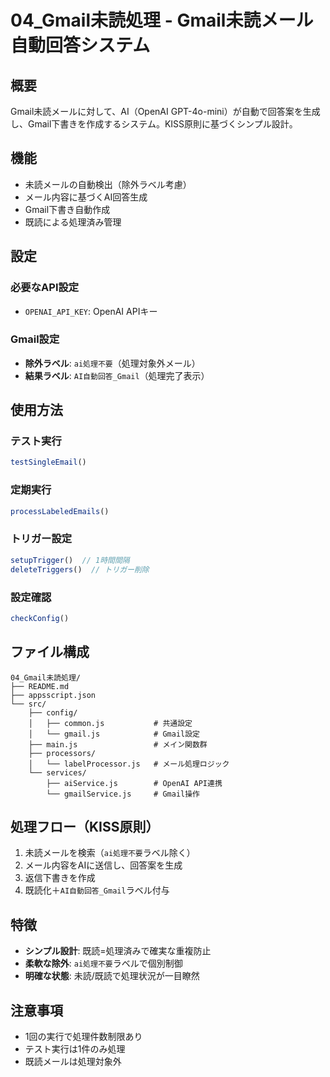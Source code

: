 # 04_Gmail未読処理 - Gmail未読メール自動回答システム

## 概要
Gmail未読メールに対して、AI（OpenAI GPT-4o-mini）が自動で回答案を生成し、Gmail下書きを作成するシステム。KISS原則に基づくシンプル設計。

## 機能
- 未読メールの自動検出（除外ラベル考慮）
- メール内容に基づくAI回答生成
- Gmail下書き自動作成
- 既読による処理済み管理

## 設定
### 必要なAPI設定
- `OPENAI_API_KEY`: OpenAI APIキー

### Gmail設定
- **除外ラベル**: `ai処理不要`（処理対象外メール）
- **結果ラベル**: `AI自動回答_Gmail`（処理完了表示）

## 使用方法
### テスト実行
```javascript
testSingleEmail()
```

### 定期実行
```javascript
processLabeledEmails()
```

### トリガー設定
```javascript
setupTrigger()  // 1時間間隔
deleteTriggers()  // トリガー削除
```

### 設定確認
```javascript
checkConfig()
```

## ファイル構成
```
04_Gmail未読処理/
├── README.md
├── appsscript.json
└── src/
    ├── config/
    │   ├── common.js           # 共通設定
    │   └── gmail.js            # Gmail設定
    ├── main.js                 # メイン関数群
    ├── processors/
    │   └── labelProcessor.js   # メール処理ロジック
    └── services/
        ├── aiService.js        # OpenAI API連携
        └── gmailService.js     # Gmail操作
```

## 処理フロー（KISS原則）
1. 未読メールを検索（`ai処理不要`ラベル除く）
2. メール内容をAIに送信し、回答案を生成
3. 返信下書きを作成
4. 既読化＋`AI自動回答_Gmail`ラベル付与

## 特徴
- **シンプル設計**: 既読=処理済みで確実な重複防止
- **柔軟な除外**: `ai処理不要`ラベルで個別制御
- **明確な状態**: 未読/既読で処理状況が一目瞭然

## 注意事項
- 1回の実行で処理件数制限あり
- テスト実行は1件のみ処理
- 既読メールは処理対象外
